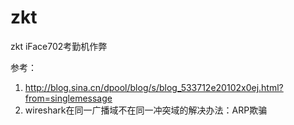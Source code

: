 # zkt
zkt iFace702考勤机作弊

参考：
1. http://blog.sina.cn/dpool/blog/s/blog_533712e20102x0ej.html?from=singlemessage
2. wireshark在同一广播域不在同一冲突域的解决办法：ARP欺骗

